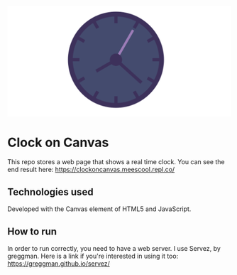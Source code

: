 ![A picture of a purple clock](https://raw.githubusercontent.com/meescool/meescool/main/images/clockOnCanvas/clock.png) 

# Clock on Canvas

This repo stores a web page that shows a real time clock. 
You can see the end result here: https://clockoncanvas.meescool.repl.co/

## Technologies used
Developed with the Canvas element of HTML5 and JavaScript. 

## How to run
In order to run correctly, you need to have a web server. I use Servez, by greggman. Here is a link if you're interested in using it too: https://greggman.github.io/servez/

<!-- ## Diagram
I created this diagram when trying to visualize the trigonometric solution when working on this project. 
 -->

